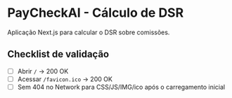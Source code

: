 # PayCheckAI - Cálculo de DSR

Aplicação Next.js para calcular o DSR sobre comissões.

## Checklist de validação

- [ ] Abrir `/` → 200 OK
- [ ] Acessar `/favicon.ico` → 200 OK
- [ ] Sem 404 no Network para CSS/JS/IMG/ico após o carregamento inicial
